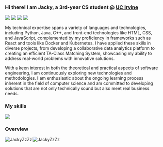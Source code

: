 

### Hi there! I am Jacky, a 3rd-year CS student @ [UC Irvine](https://uci.edu/)

[![](https://img.shields.io/badge/🌐%20%20%20Homepage-red??&style=flat-square)](https://jackyzzzz.github.io/)
[![](https://img.shields.io/badge/LinkedIn-0077B5?style=flat-square&logo=linkedin)](https://www.linkedin.com/in/jun-xia/)
[![](https://img.shields.io/badge/Resume-FFAE1A?style=flat-square&logo=readdotcv)](https://jackyzzzz.github.io/data/JunXia_Resume_2024.pdf)
[![](https://img.shields.io/badge/Gmail-9933CC?style=flat-square&logo=gmail)](mailto:xiaj8@uci.edu)

My technical expertise spans a variety of languages and technologies, including Python, Java, C++, and front-end technologies like HTML, CSS, and JavaScript, complemented by my proficiency in frameworks such as React and tools like Docker and Kubernetes. I have applied these skills in diverse projects, from developing a collaborative data analytics platform to creating an efficient TA-Class Matching System, showcasing my ability to address real-world problems with innovative solutions.

With a keen interest in both the theoretical and practical aspects of software engineering, I am continuously exploring new technologies and methodologies. I am enthusiastic about the ongoing learning process inherent in the field of computer science and am committed to developing solutions that are not only technically sound but also meet real business needs.

### My skills
  <a href="https://skillicons.dev">
    <img src="https://skillicons.dev/icons?i=python,git,kubernetes,docker,c,vim,bash,cpp,css,flask,gcp,githubactions,java,js,html,linux,r,react,sqlite,tensorflow,vercel,gitlab&perline=11" />
  </a>


### Overview

  <img align="left" src="https://github-readme-jackyzzzs-projects.vercel.app/api/top-langs/?username=JackyZzZz&layout=donut&theme=panda&langs_count=20&hide=SCSS,LESS&hide_progress=true" alt="JackyZzZz" />
  <img align="center" src="https://github-readme-jackyzzzs-projects.vercel.app/api?username=JackyZzZz&show_icons=true&locale=en&rank_icon=github&theme=panda&show=prs_merged_percentage&hide=stars,issues" alt="JackyZzZz" />


<!--
**JackyZzZz/JackyZzZz** is a ✨ _special_ ✨ repository because its `README.md` (this file) appears on your GitHub profile.

Here are some ideas to get you started:

- 🔭 I’m currently working on ...
- 🌱 I’m currently learning ...
- 👯 I’m looking to collaborate on ...
- 🤔 I’m looking for help with ...
- 💬 Ask me about ...
- 📫 How to reach me: ...
- 😄 Pronouns: ...
- ⚡ Fun fact: ...
[![Github status](https://github-readme-stats.vercel.app/api?username=JackyZzZz)]()
[![Top Langs](https://github-readme-stats.vercel.app/api/top-langs/?username=JackyZzZz)](https://github.com/anuraghazra/github-readme-stats)
![Personal Banner](./Banner.png)

Throughout my academic journey, I have been involved in various projects, including [Texera](https://github.com/Texera/texera), a collaborative data analytics platform supporting over 4,000 users worldwide, and the development of the Global Airport App, a Python-based GUI application that parses and manages information on over 75,880 airports. I also created a [Breakout game](https://github.com/JackyZzZz/BREAKOUT-GAME) with HTML5 Canvas and JavaScript that supports real-time responsive scoring.
-->
